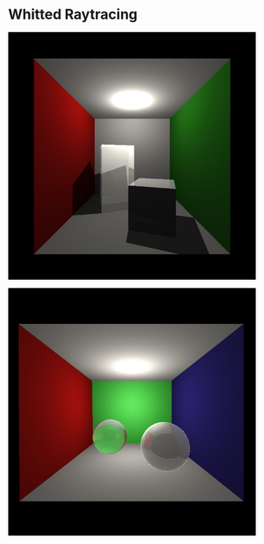# Whitted Raytracing

![cb_original](Renders/CB_original.jpeg)

![cb_original](Renders/CB_sphere.jpeg)